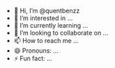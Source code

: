 - 👋 Hi, I’m @quentbenzz
- 👀 I’m interested in ...
- 🌱 I’m currently learning ...
- 💞️ I’m looking to collaborate on ...
- 📫 How to reach me ...
- 😄 Pronouns: ...
- ⚡ Fun fact: ...

<!---
quentbenzz/quentbenzz is a ✨ special ✨ repository because its `README.md` (this file) appears on your GitHub profile.
You can click the Preview link to take a look at your changes.
--->
